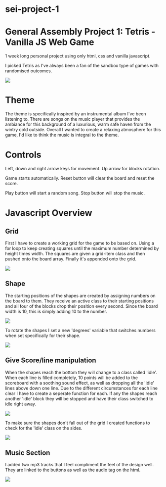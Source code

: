 # sei-project-1
General Assembly Project 1: Tetris -Vanilla JS Web Game
==========================
1 week long personal project using only html, css and vanilla javascript.

I picked Tetris as I've always been a fan of the sandbox type of games with randomised outcomes.

![](pics/tetris.png)

Theme
==========
The theme is specifically inspired by an instrumental album I've been listening to. There are songs on the music player that provides the ambiance for this background of a luxurious, warm safe haven from the wintry cold outside. Overall I wanted to create a relaxing atmosphere for this game, I'd like to think the music is integral to the theme.

Controls
===========
Left, down and right arrow keys for movement.
Up arrow for blocks rotation.

Game starts automatically.
Reset button will clear the board and reset the score.

Play button will start a random song.
Stop button will stop the music.


Javascript Overview
========================
Grid
------
First I have to create a working grid for the game to be based on. Using a for loop to keep creating squares until the maximum number determined by height times width. The squares are given a grid-item class and then pushed onto the board array. Finally it's appended onto the grid.

![](pics/makeGrid.png)

Shape
------
The starting positions of the shapes are created by assigning numbers on the board to them. They receive an active class to their starting positions and all four of the blocks drop their position every second. Since the board width is 10, this is simply adding 10 to the number.

![](pics/slowDrop.png)

To rotate the shapes I set a new 'degrees' variable that switches numbers when set specifically for their shape.

![](pics/rotate.png)

Give Score/line manipulation
------
 When the shapes reach the bottom they will change to a class called 'idle'. When each line is filled completely, 10 points will be added to the scoreboard with a soothing sound effect, as well as dropping all the 'idle' lines above down one line. Due to the different circumstances for each line clear I have to create a seperate function for each. If any the shapes reach another 'idle' block they will be stopped and have their class switched to idle right away.

![](pics/giveScore.png)

To make sure the shapes don't fall out of the grid I created functions to check for the 'idle' class on the sides.

![](pics/sideCheck.png)

Music Section
------
I added two mp3 tracks that I feel compliment the feel of the design well. They are linked to the buttons as well as the audio tag on the html.

![](pics/music.png)
